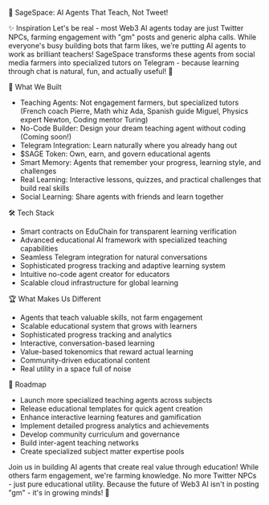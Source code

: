 🌌 SageSpace: AI Agents That Teach, Not Tweet!

✨ Inspiration
Let's be real - most Web3 AI agents today are just Twitter NPCs, farming engagement with "gm" posts and generic alpha calls. While everyone's busy building bots that farm likes, we're putting AI agents to work as brilliant teachers! SageSpace transforms these agents from social media farmers into specialized tutors on Telegram - because learning through chat is natural, fun, and actually useful! 🚀

🎯 What We Built

- Teaching Agents: Not engagement farmers, but specialized tutors (French coach Pierre, Math whiz Ada, Spanish guide Miguel, Physics expert Newton, Coding mentor Turing)
- No-Code Builder: Design your dream teaching agent without coding (Coming soon!)
- Telegram Integration: Learn naturally where you already hang out
- $SAGE Token: Own, earn, and govern educational agents
- Smart Memory: Agents that remember your progress, learning style, and challenges
- Real Learning: Interactive lessons, quizzes, and practical challenges that build real skills
- Social Learning: Share agents with friends and learn together

🛠️ Tech Stack

- Smart contracts on EduChain for transparent learning verification
- Advanced educational AI framework with specialized teaching capabilities
- Seamless Telegram integration for natural conversations
- Sophisticated progress tracking and adaptive learning system
- Intuitive no-code agent creator for educators
- Scalable cloud infrastructure for global learning

🏆 What Makes Us Different

- Agents that teach valuable skills, not farm engagement
- Scalable educational system that grows with learners
- Sophisticated progress tracking and analytics
- Interactive, conversation-based learning
- Value-based tokenomics that reward actual learning
- Community-driven educational content
- Real utility in a space full of noise

🚀 Roadmap

- Launch more specialized teaching agents across subjects
- Release educational templates for quick agent creation
- Enhance interactive learning features and gamification
- Implement detailed progress analytics and achievements
- Develop community curriculum and governance
- Build inter-agent teaching networks
- Create specialized subject matter expertise pools

Join us in building AI agents that create real value through education! While others farm engagement, we're farming knowledge. No more Twitter NPCs - just pure educational utility. Because the future of Web3 AI isn't in posting "gm" - it's in growing minds! 🌟
